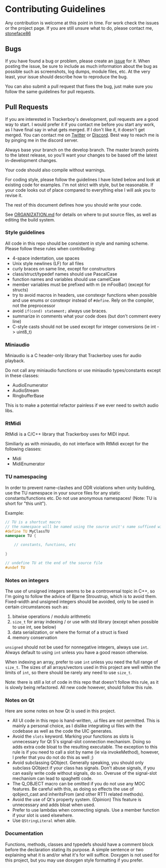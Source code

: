 # Contributing Guidelines

Any contribution is welcome at this point in time. For work check the issues
or the project page. If you are still unsure what to do, please contact me,
[stoneface86](https://github.com/stoneface86)

## Bugs

If you have found a bug or problem, please create an
[issue](https://github.com/stoneface86/trackerboy/issues) for it. When
posting the issue, be sure to include as much information about the bug
as possible such as screenshots, log dumps, module files, etc. At the
very least, your issue should describe how to reproduce the bug.

You can also submit a pull request that fixes the bug, just make sure you
follow the same guidelines for pull requests.

## Pull Requests

If you are interested in Trackerboy's development, pull requests are a good way to
start. I would prefer it if you contact me before you start any work, as I
have final say in what gets merged. If I don't like it, it doesn't get merged.
You can contact me on [Twitter](https://twitter.com/stoneface86) or
[Discord](https://discord.gg/m6wcAK3). Best way to reach me is by pinging me
in the discord server.

Always base your branch on the develop branch. The master branch points to the
latest release, so you'll want your changes to be based off the latest in-development
changes.

Your code should also compile without warnings.

For coding style, please follow the guidelines I have listed below and look at
existing code for examples. I'm not strict with style, but be reasonable. If your
code looks out of place compared to everything else I will ask you to revise it.

The rest of this document defines how you should write your code.

See [ORGANIZATION.md](ORGANIZATION.md) for details on where to put source files,
as well as editing the build system.

### Style guidelines

All code in this repo should be consistent in style and naming scheme. Please
follow these rules when contributing:
 * 4-space indentation, use spaces
 * Unix style newlines (LF) for all files
 * curly braces on same line, except for constructors
 * class/struct/typedef names should use PascalCase
 * function names and variables should use camelCase
 * member variables must be prefixed with m (ie mFooBar) (except for structs)
 * try to avoid macros in headers, use constexpr functions when possible and
   use enums or constexpr instead of `#define`. Rely on the compiler, not the preprocessor
 * avoid `if(cond) statement;` always use braces.
 * summarize in comments what your code does (but don't comment every line)
 * C-style casts should not be used except for integer conversions
   (ie int -> uint8_t)

### Miniaudio

Miniaudio is a C header-only library that Trackerboy uses for audio playback.

Do not call any miniaudio functions or use miniaudio types/constants except
in these classes:
 * AudioEnumerator
 * AudioStream
 * RingbufferBase

This is to make a potential refactor painless if we ever need to switch audio
libs.

### RtMidi

RtMidi is a C/C++ library that Trackerboy uses for MIDI input.

Similiarly as with miniaudio, do not interface with RtMidi except for the
following classes:
 * Midi
 * MidiEnumerator

### TU namespacing

In order to prevent name-clashes and ODR violations when unity building, use
the TU namespace in your source files for any static constants/functions etc.
Do not use anonymous namespaces! (Note: TU is short for "this unit").

Example:
```cpp
// TU is a shortcut macro
// the namespace will be named using the source unit's name suffixed with TU
#define TU MyClassTU
namespace TU {

    // constants, functions, etc
    
}

// undefine TU at the end of the source file
#undef TU

```

### Notes on integers

The use of unsigned integers seems to be a controversal topic in C++,
so I'm going to follow the advice of Bjarne Stroustrup, which is to avoid them.
Fixed-width and unsigned integers should be avoided, only to be used in certain
circumstances such as:
 1. bitwise operations / modulo arithmetic
 2. `size_t` for array indexing / or use with std library
    (except when possible to use int, see below)
 3. data serialization, or where the format of a struct is fixed
 4. memory conservation

`unsigned` should not be used for nonnegative integers, always use `int`.
Always default to using `int` unless you have a good reason otherwise.

When indexing an array, prefer to use `int` unless you need the full range of
`size_t`. The sizes of all arrays/vectors used in this project are well within
the limits of `int`, so there should be rarely any need to use `size_t`.

Note: there is still a lot of code in this repo that doesn't follow this rule,
as it is slowly being refactored. All new code however, should follow this rule.

### Notes on Qt

Here are some notes on how Qt is used in this project.

 * All UI code in this repo is hand-written, .ui files are not permitted.
   This is mainly a personal choice, as I dislike integrating ui files with
   the codebase as well as the code the UIC generates.
 * Avoid the `slots` keyword. Marking your functions as slots is unnecessary
   for Qt 5's signal-slot connection mechanism. Doing so adds extra code bloat
   to the resulting executable. The exception to this rule is if you need to
   call a slot by name (ie via invokeMethod), however, I prefer that you do
   not do this as well ;)
 * Avoid subclassing QObject. Generally speaking, you should only subclass QObject
   if your class has signals. Don't abuse signals, if you can easily write code
   without signals, do so. Overuse of the signal-slot mechanism can lead to spaghetti
   code.
 * The Q_OBJECT macro can be omitted if you do not use any MOC features. Be careful
   with this, as doing so effects the use of qobject_cast and inheritsFrom
   (and other RTTI related methods).
 * Avoid the use of Qt's property system. (Opinion) This feature is unnecessary and adds
   bloat when used.
 * Prefer to use lambdas when connecting signals. Use a member function if
   your slot is used elsewhere.
 * Use `QStringLiteral` when able.

### Documentation

Functions, methods, classes and typedefs should have a comment block before the
declaration stating its purpose. A simple sentence or two explaining what it is
and/or what it's for will suffice. Doxygen is not used for this project, but you
may use doxygen style formatting if you prefer.
